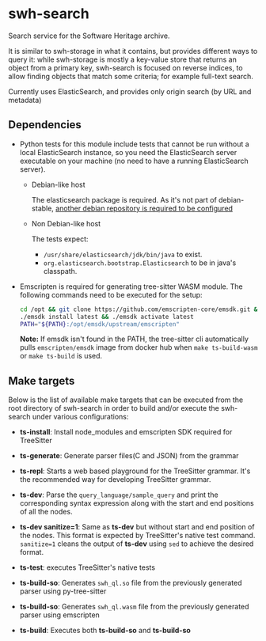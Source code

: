 swh-search
==========

Search service for the Software Heritage archive.

It is similar to swh-storage in what it contains,
but provides different ways to query it: while swh-storage is mostly
a key-value store that returns an object from a primary key,
swh-search is focused on reverse indices, to allow finding objects that
match some criteria; for example full-text search.

Currently uses ElasticSearch, and provides only origin search (by URL and metadata)

## Dependencies

- Python tests for this module include tests that cannot be run without a local
ElasticSearch instance, so you need the ElasticSearch server executable on your
machine (no need to have a running ElasticSearch server).

    - Debian-like host

        The elasticsearch package is required. As it's not part of debian-stable,
        [another debian repository is required to be
        configured](https://www.elastic.co/guide/en/elasticsearch/reference/current/deb.html#deb-repo)

    - Non Debian-like host

        The tests expect:
        - `/usr/share/elasticsearch/jdk/bin/java` to exist.
        - `org.elasticsearch.bootstrap.Elasticsearch` to be in java's classpath.
- Emscripten is required for generating tree-sitter WASM module. The following commands need to be executed for the setup:
    ```bash
    cd /opt && git clone https://github.com/emscripten-core/emsdk.git && cd emsdk && \
    ./emsdk install latest && ./emsdk activate latest
    PATH="${PATH}:/opt/emsdk/upstream/emscripten"
    ```

    **Note:** If emsdk isn't found in the PATH, the tree-sitter cli automatically pulls `emscripten/emsdk` image from docker hub when `make ts-build-wasm` or `make ts-build` is used.


## Make targets

Below is the list of available make targets that can be executed from the root directory of swh-search in order to build and/or execute the swh-search under various configurations:

* **ts-install**: Install node_modules and emscripten SDK required for TreeSitter

* **ts-generate**: Generate parser files(C and JSON) from the grammar

* **ts-repl**: Starts a web based playground for the TreeSitter grammar. It's the recommended way for developing TreeSitter grammar.

* **ts-dev**: Parse the `query_language/sample_query` and print the corresponding syntax expression
along with the start and end positions of all the nodes.

* **ts-dev sanitize=1**: Same as **ts-dev** but without start and end position of the nodes.
This format is expected by TreeSitter's native test command. `sanitize=1` cleans the output
of **ts-dev** using `sed` to achieve the desired format.

* **ts-test**: executes TreeSitter's native tests

* **ts-build-so**: Generates `swh_ql.so` file from the previously generated parser using py-tree-sitter

* **ts-build-so**: Generates `swh_ql.wasm` file from the previously generated parser using emscripten

* **ts-build**: Executes both **ts-build-so** and **ts-build-so**

